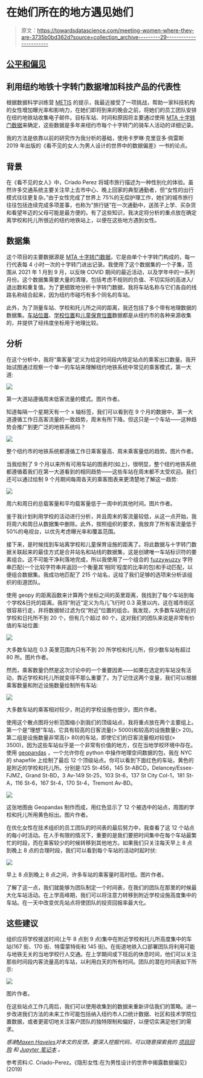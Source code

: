 # 在她们所在的地方遇见她们

> 原文：<https://towardsdatascience.com/meeting-women-where-they-are-3735b0bd362d?source=collection_archive---------29----------------------->

## [公平和偏见](https://towardsdatascience.com/tagged/fairness-and-bias)

## 利用纽约地铁十字转门数据增加科技产品的代表性

根据数据科学训练营 [METIS](https://medium.com/u/d18bcb7f0383?source=post_page-----3735b0bd362d--------------------------------) 的提示，我最近接受了一项挑战，帮助一家科技机构的女性增加曝光率和影响力，在她们即将到来的晚会之前，将她们的员工团队安排在纽约地铁站收集电子邮件。目标车站、时间和原因将主要通过使用 [MTA 十字转门数据](http://web.mta.info/developers/turnstile.html)来确定，这些数据是多年来纽约市每个十字转门的骑车人活动的详细记录。

我的方法是依靠以前的研究作为我分析的基础，使用卡罗琳·克里亚多·佩雷斯 2019 年出版的《看不见的女人:为男人设计的世界中的数据偏差》一书的论点。

## **背景**

在《看不见的女人》中，Criado Perez 将城市旅行描述为一种性别化的体验。虽然许多交通系统主要关注早上去市中心、晚上回家的典型通勤者，但“女性的出行模式往往更复杂。”由于女性完成了世界上 75%的无偿护理工作，她们的城市旅行往往包括连续完成多项差事，也称为“旅行链”在一次通勤中，送孩子上学、买杂货和看望年迈的父母可能是最方便的。有了这些知识，我决定将分析的重点放在确定离学校和托儿所很近的纽约地铁站上，以便在这些地方遇到女性。

## 数据集

这个项目的主要数据源是 [MTA 十字转门数据](http://web.mta.info/developers/turnstile.html)，它是由单个十字转门构成的，每一行代表每 4 小时一次的十字转门进出记录。我使用了这个数据集的一个子集，范围从 2021 年 1 月到 9 月，以反映 COVID 期间的最近活动，以及学年中的一系列月份。这个数据集需要大量的清理，包括考虑不规则的负值、不切实际的高进入/退出数和重复值。为了更细致地分析十字转门数据，我将车站名称与它们各自的线路名称结合起来，因为纽约市碰巧有多个同名的车站。

此外，为了测量车站、学校和托儿所之间的距离，我还包括了多个带有地理数据的数据集。[车站位置](http://web.mta.info/developers/developer-data-terms.html#data)、[学校位置](https://data.cityofnewyork.us/Education/2019-2020-School-Locations/wg9x-4ke6)和[儿童保育位置](https://data.ny.gov/Human-Services/Child-Care-Regulated-Programs-Map/s8uq-s4wq)数据都是从纽约市的各种来源收集的，并提供了经纬度坐标用于地理比较。

## 分析

在这个分析中，我将“乘客量”定义为给定时间段内特定站点的乘客出口数量。我开始试图通过观察一个单一的车站来理解纽约地铁系统中常见的乘客模式，第一大道:

![](img/fcdfea4867754194435ac5381d9cd905.png)

第一大道站遵循周末低客流量的模式。图片作者。

知道每隔一个星期天有一个 x 轴标签，我们可以看到在 9 个月的数据中，第一大道遵循工作日高客流量的一致趋势，周末有所下降。但这只是一个车站——这种趋势会推广到更广泛的地铁系统吗？

![](img/1428f7146345db05e78df21be15a9a80.png)

整个纽约市的地铁系统都遵循工作日乘客量高、周末乘客量低的趋势。图片作者。

当我绘制了 9 个月以来所有可用车站的图表时(如上)，很明显，整个纽约地铁系统都遵循着我们在第一大道看到的相同趋势——这些车站在周末都不太受欢迎。我们还可以通过绘制 9 个月期间每周各天的乘客图表来更清楚地了解这一趋势:

![](img/a5e299de658d432a2c2f50c999c98f50.png)

周六和周日的总载客量和平均载客量低于一周中的其他时间。图片作者。

鉴于我计划利用学校的活动进行分析，并且周末的客流量较低，从这一点开始，我将周六和周日从数据集中删除。此外，按照组织的要求，我放弃了所有客流量低于 50%的电视台，以优先考虑曝光率和覆盖范围。

接下来，是时候找到车站离学校和儿童保育设施的距离了。将此数据与十字转门数据关联起来的最佳方式是合并站名和站线的数据集，这是创建唯一车站标识符的要素组合。这不可能干净利落地完成，所以我使用了一个组合的 [fuzzywuzzy](https://pypi.org/project/fuzzywuzzy/) 字符串匹配(一个比较字符串并返回一个衡量其‘相同’程度的比率的包)和手动匹配，以便组合数据集。我成功地匹配了 215 个站名，这给了我们足够的选项来分析该组织的街道团队。

使用 geopy 的距离函数来计算两个坐标之间的英里距离，我找到了每个车站到每个学校&日托的距离。我将“附近”定义为鸟儿飞行时 0.3 英里以内，这在城市街区很容易行走，并将数据帧过滤为仅“附近”位置的组合。我发现，大多数车站附近的学校和日托所不到 20 个，但有几个超过 80 个，这对我们的团队来说是非常有价值的车站位置:

![](img/87d5543e1c45eee4bb3bf475c138bb38.png)

大多数车站在 0.3 英里范围内只有不到 20 所学校和托儿所，但少数车站有超过 80 所。图片作者。

然而，乘客数量仍然是这次讨论中的一个重要因素——如果在选定的车站没有活动，靠近学校和托儿所就变得不那么重要了。为了记住这两个变量，我们可以根据乘客数量和附近设施数量绘制所有车站:

![](img/0308e5eb4bd87297ef632dda9a937e38.png)

大多数车站的乘客相对较少，附近的学校设施也很少。图片作者。

使用这个散点图将分析范围缩小到我们的顶级站点，我将重点放在两个主要组上。第一个是“理想”车站，它具有较高的日客流量(> 5000)和较高的设施数量(> 20)。第二组是设施数量非常高(> 80)的车站，即使它们的日客流量相对较低(> 3500)，因为这些车站似乎是一个非常有价值的地方，仅在当地学校环境中存在。使用 [geopandas](https://geopandas.org/) ，一个允许你在 python 中操作地理空间数据的包，我在 NYC 的 shapefile 上绘制了最后 12 个顶级站点。你可以看到下面红色的车站，黄色的是附近的学校和托儿所。分别是:125 St-456，145 St-ABCD，Delancey/Essex-FJMZ，Grand St-BD，3 Av-149 St-25，103 St-6，137 St City Col-1，181 St-A，116 St-6，167 St-4，170 St-4，Tremont Av-BD。

![](img/c8a48047a3c8b712974f5078c6711d71.png)

这张地图由 Geopandas 制作而成，用红色显示了 12 个被选中的站点，周围的学校和托儿所用黄色标出。图片作者。

在优化女性在技术组织的员工团队的时间表的最后努力中，我查看了这 12 个站点的每小时活动。在人手有限的情况下，重要的是我们要把时间集中在每个车站最繁忙的时段，而在乘客较少的时候转移到其他地方。如果我们只关注每天早上 8 点到晚上 8 点的合理时段，我们可以看到每个车站的活动时起时伏:

![](img/3d220a3a5466aa2bbc395161e0fbf44f.png)

早上 8 点到晚上 8 点之间，许多车站的乘客量时高时低。图片作者。

了解了这一点，我们就能够为团队制定一个时间表，在我们的团队在那里的时候最大化车站活动。在上学高峰期，我们可以将注意力转移到附近学校设施高度集中的车站。在一天中改变优先站点将使团队的投资回报率最大化。

## 这些建议

组织应将学校接送时间(上午 8 点到 9 点)集中在附近学校和托儿所高度集中的车站(167 街、170 街、特雷蒙特街和 145 街)。在街道地铁入口部署团队将利用可能与地铁无关的当地学校行人交通。在上学期间或下班后的休息时间，他们可以关注那些时间段内客流量高的车站，以利用白天的所有时间。团队的潜在时间表如下所示:

![](img/f4af9717698f2c078ec1efbc32e7e7e5.png)

图片作者。

在这些站点工作几周后，我们可以使用收集到的数据来重新评估我们的策略。进一步改进我们方法的未来工作可能包括纳入纽约市人口统计数据、社区和技术学院位置数据，或者更密切地关注客户团队的独特限制和偏好，以便切实满足他们的需求。

*感谢*[*Maxen Haveles*](https://twitter.com/mhaveles?ref_src=twsrc%5Egoogle%7Ctwcamp%5Eserp%7Ctwgr%5Eauthor)*对本文的反馈。要深入挖掘代码，可以随意探索我的* [*项目回购*](https://github.com/ninaksweeney/Metis_Project_1) *和* [*Jupyter 笔记本*](https://github.com/ninaksweeney/Metis_Project_1/blob/main/Project1_Notebook.ipynb) *。*

参考资料:C. Criado-Perez。《隐形女性:在为男性设计的世界中揭露数据偏见》(2019)